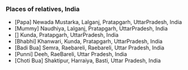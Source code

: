 ### Places of relatives, India

- [Papa]      Newada Mustarka,  Lalganj, 	Pratapgarh, UttarPradesh, India
- [Mummy]     Naudhiya, 		Lalganj, 	Pratapgarh, UttarPradesh, India
- []          Kunda, 		Pratapgarh, UttarPradesh, India
- [Bhabhi]    Khanwari, Kunda,		Pratapgarh, UttarPradesh, India
- [Badi Bua]  Semra,  Raebareli, 	Raebareli, 	Uttar Pradesh, India
- [Punni]     Deeh,   RaeBareli, 	Uttar Pradesh, India
- [Choti Bua] Shaktipur, 		Harraiya, 	Basti,      Uttar Pradesh, India
